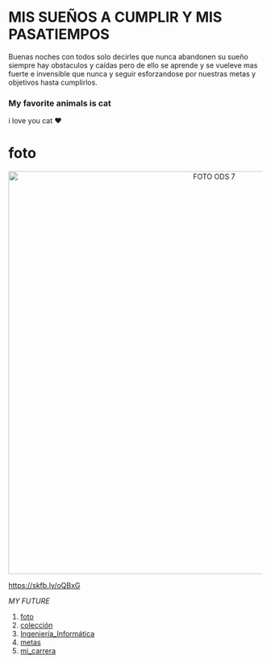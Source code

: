 # MIS SUEÑOS A CUMPLIR Y MIS PASATIEMPOS

Buenas noches con todos solo decirles que nunca abandonen su sueño siempre hay obstaculos y caídas pero de ello se aprende y se vueleve mas fuerte e invensible que nunca y seguir esforzandose por nuestras metas y objetivos hasta cumplirlos.

### My favorite animals is cat

i love you cat ❤

# foto
<p align="center">
  <img src="https://ca-times.brightspotcdn.com/dims4/default/796e6c9/2147483647/strip/true/crop/1970x1108+39+0/resize/1200x675!/quality/75/?url=https%3A%2F%2Fcalifornia-times-brightspot.s3.amazonaws.com%2F12%2Fa5%2F79e097ccf62312d18a025f22ce48%2Fhoyla-recuento-11-cosas-aman-gatos-top-001" alt="FOTO ODS 7" width="800px" />
</p>


https://skfb.ly/oQBxG


*MY FUTURE*

1. [foto](#foto)
3. [colección](colección)
4. [Ingeniería_Informática](Ingeniería_Informática)
5. [metas](metas)
6. [mi_carrera](mi_carrera)
